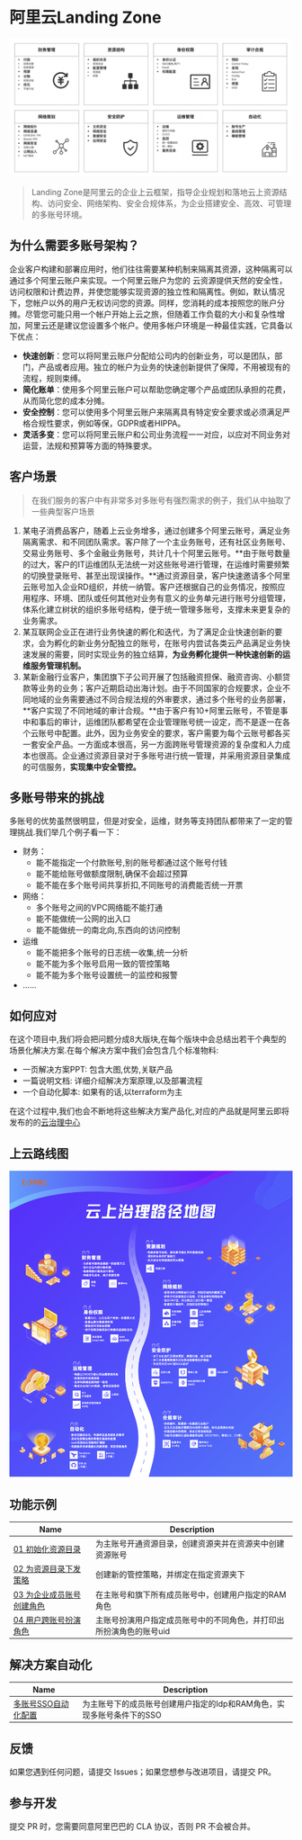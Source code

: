 # 阿里云Landing Zone

![](image/landing-zone-module.png)



> Landing Zone是阿里云的企业上云框架，指导企业规划和落地云上资源结构、访问安全、网络架构、安全合规体系，为企业搭建安全、高效、可管理的多账号环境。



## 为什么需要多账号架构？

企业客户构建和部署应用时，他们往往需要某种机制来隔离其资源，这种隔离可以通过多个阿里云账户来实现。一个阿里云账户为您的 云资源提供天然的安全性，访问权限和计费边界，并使您能够实现资源的独立性和隔离性。例如，默认情况下，您帐户以外的用户无权访问您的资源。同样，您消耗的成本按照您的账户分摊。尽管您可能只用一个帐户开始上云之旅，但随着工作负载的大小和复杂性增加，阿里云还是建议您设置多个帐户。使用多帐户环境是一种最佳实践，它具备以下优点：

- **快速创新**：您可以将阿里云账户分配给公司内的创新业务，可以是团队，部门，产品或者应用。独立的帐户为业务的快速创新提供了保障，不用被现有的流程，规则束缚。
- **简化账单**：使用多个阿里云账户可以帮助您确定哪个产品或团队承担的花费，从而简化您的成本分摊。
- **安全控制**：您可以使用多个阿里云账户来隔离具有特定安全要求或必须满足严格合规性要求，例如等保，GDPR或者HIPPA。
- **灵活多变**：您可以将阿里云账户和公司业务流程一一对应，以应对不同业务对运营，法规和预算等方面的特殊要求。

## 客户场景

> 在我们服务的客户中有非常多对多账号有强烈需求的例子，我们从中抽取了一些典型客户场景

1. 某电子消费品客户，随着上云业务增多，通过创建多个阿里云账号，满足业务隔离需求、和不同团队需求。客户除了一个主业务账号，还有社区业务账号、交易业务账号、多个金融业务账号，共计几十个阿里云账号。**由于账号数量的过大，客户的IT运维团队无法统一对这些账号进行管理，在运维时需要频繁的切换登录账号、甚至出现误操作。**通过资源目录，客户快速邀请多个阿里云账号加入企业RD组织，并统一纳管。客户还根据自己的业务情况，按照应用程序、环境、团队或任何其他对业务有意义的业务单元进行账号分组管理，体系化建立树状的组织多账号结构，便于统一管理多账号，支撑未来更复杂的业务需求。
2. 某互联网企业正在进行业务快速的孵化和迭代，为了满足企业快速创新的要求，会为孵化的新业务分配独立的账号，在账号内尝试各类云产品满足业务快速发展的需要，同时实现业务的独立结算，**为业务孵化提供一种快速创新的运维服务管理机制。**
3. 某新金融行业客户，集团旗下子公司开展了包括融资担保、融资咨询、小额贷款等业务的业务；客户近期启动出海计划。由于不同国家的合规要求，企业不同地域的业务需要通过不同合规法规的外审要求，通过多个账号的业务部署，**客户实现了不同地域的审计合规。**由于客户有10+阿里云账号，不管是事中和事后的审计，运维团队都希望在企业管理账号统一设定，而不是逐一在各个云账号中配置。此外，因为业务安全的要求，客户需要为每个云账号都各买一套安全产品。一方面成本很高，另一方面跨账号管理资源的复杂度和人力成本也很高。企业通过资源目录对于多账号进行统一管理，并采用资源目录集成的可信服务，**实现集中安全管控。**

## 多账号带来的挑战

多账号的优势虽然很明显，但是对安全，运维，财务等支持团队都带来了一定的管理挑战.我们举几个例子看一下：

- 财务：
  - 能不能指定一个付款账号,别的账号都通过这个账号付钱
  - 能不能给账号做额度限制,确保不会超过预算
  - 能不能在多个账号间共享折扣,不同账号的消费能否统一开票
- 网络：
  - 多个账号之间的VPC网络能不能打通
  - 能不能做统一公网的出入口
  - 能不能做统一的南北向,东西向的访问控制
- 运维
  - 能不能把多个账号的日志统一收集,统一分析
  - 能不能为多个账号启用一致的管控策略
  - 能不能为多个账号设置统一的监控和报警
- ......



## 如何应对

在这个项目中,我们将会把问题分成8大版块,在每个版块中会总结出若干个典型的场景化解决方案.在每个解决方案中我们会包含几个标准物料:

- 一页解决方案PPT: 包含大图,优势,关联产品
- 一篇说明文档: 详细介绍解决方案原理,以及部署流程
- 一个自动化脚本: 如果有的话,以terraform为主

在这个过程中,我们也会不断地将这些解决方案产品化,对应的产品就是阿里云即将发布的的[云治理中心](https://landingzone.console.aliyun.com)



## 上云路线图

![](image/landing-zone-journey.png)

## 功能示例

| Name                                                         | Description                                                  |
| ------------------------------------------------------------ | ------------------------------------------------------------ |
| [01 初始化资源目录](./solution/IAM/01-terraform-init-resource-directory) | 为主账号开通资源目录，创建资源夹并在资源夹中创建资源账号     |
| [02 为资源目录下发策略](./solution/IAM/02-terraform-control-policy) | 创建新的管控策略，并绑定在指定资源夹下                       |
| [03 为企业成员账号创建角色](./solution/IAM/03-terraform-auto-create-role) | 在主账号和旗下所有成员账号中，创建用户指定的RAM角色          |
| [04 用户跨账号扮演角色](./solution/IAM/04-terraform-multi-roles) | 主账号扮演用户指定成员账号中的不同角色，并打印出所扮演角色的账号uid |

## 解决方案自动化

| Name                                                         | Description                                                  |
| ------------------------------------------------------------ | ------------------------------------------------------------ |
| [多账号SSO自动化配置](./solution/IAM/06-terraform-auto-rd-sso) | 为主账号下的成员账号创建用户指定的Idp和RAM角色，实现多账号条件下的SSO |

## 反馈

如果您遇到任何问题，请提交 Issues；如果您想参与改进项目，请提交 PR。

## 参与开发

提交 PR 时，您需要同意阿里巴巴的 CLA 协议，否则 PR 不会被合并。